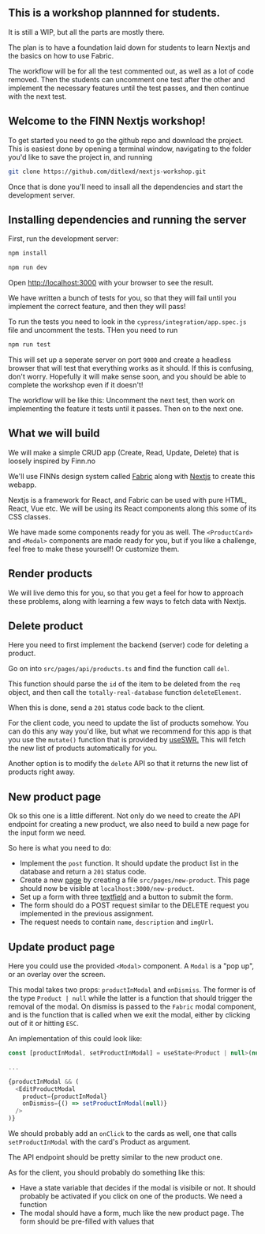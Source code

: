 
## This is a workshop plannned for students.

It is still a WIP, but all the parts are mostly there. 

The plan is to have a foundation laid down for students to learn Nextjs and the basics on how to use Fabric.

The workflow will be for all the test commented out, as well as a lot of code removed. Then the students can uncomment
one test after the other and implement the necessary features until the test passes, and then continue with the next test.


## Welcome to the FINN Nextjs workshop!

To get started you need to go the github repo and download the project.
This is easiest done by opening a terminal window, navigating to the folder you'd like to save the project in,
and running 
```bash
git clone https://github.com/ditlexd/nextjs-workshop.git
```

Once that is done you'll need to insall all the dependencies and start the development server.

## Installing dependencies and running the server

First, run the development server:

```bash
npm install

npm run dev
```


Open [http://localhost:3000](http://localhost:3000) with your browser to see the result.

We have written a bunch of tests for you, so that they will fail until you implement the correct feature,
and then they will pass!

To run the tests you need to look in the `cypress/integration/app.spec.js` file and uncomment the tests.
THen you need to run
```bash
npm run test
```

This will set up a seperate server on port `9000` and create a headless browser that will test that everything
works as it should. If this is confusing, don't worry. Hopefully it will make sense soon, and you should be able
to complete the workshop even if it doesn't! 

The workflow will be like this: Uncomment the next test, then work on implementing the feature it tests until it passes.
Then on to the next one.

## What we will build

We will make a simple CRUD app (Create, Read, Update, Delete) that is loosely inspired by Finn.no

We'll use FINNs design system called [Fabric](https://www.fabric-ds.io/) along with [Nextjs](https://nextjs.org/) to create this webapp.

Nextjs is a framework for React, and Fabric can be used with pure HTML, React, Vue etc. We will be using its React components along this
some of its CSS classes. 

We have made some components ready for you as well. The `<ProductCard>` and `<Modal>` components are 
made ready for you, but if you like a challenge, feel free to make these yourself! Or customize them.

## Render products

We will live demo this for you, so that you get a feel for how to approach these problems, along with learning a few ways
to fetch data with Nextjs. 

## Delete product

Here you need to first implement the backend (server) code for deleting a product. 

Go on into `src/pages/api/products.ts` and find the function call `del`. 

This function should parse the `id` of the item to be deleted from the `req` object, and then call the `totally-real-database` 
function `deleteElement`.

When this is done, send a `201` status code back to the client.

For the client code, you need to update the list of products somehow. You can do this any way you'd like, but what we
recommend for this app is that you use the `mutate()` function that is provided by [useSWR.](https://swr.vercel.app/docs/mutation)
This will fetch the new list of products automatically for you. 

Another option is to modify the `delete` API so that it returns the new list of products right away. 


## New product page

Ok so this one is a little different. Not only do we need to create the API endpoint for creating a new product, we also
need to build a new page for the input form we need. 

So here is what you need to do: 
- Implement the `post` function. It should update the product list in the database and return a `201` status code. 
- Create a new [page](https://nextjs.org/docs/basic-features/pages) by creating a file `src/pages/new-product`. This page should now be visible at `localhost:3000/new-product`.
- Set up a form with three [textfield](https://react.fabric-ds.io/textfield) and a button to submit the form.
- The form should do a POST request similar to the DELETE request you implemented in the previous assignment.
- The request needs to contain `name`, `description` and `imgUrl`.

## Update product page

Here you could use the provided `<Modal>` component. A `Modal` is a "pop up", or an overlay over the screen.

This modal takes two props: `productInModal` and `onDismiss`. The former is of the type `Product | null` while the latter
is a function that should trigger the removal of the modal. 
On dismiss is passed to the `Fabric` modal component, and is the function that is called when we exit the modal, either
by clicking out of it or hitting `ESC`.


An implementation of this could look like: 

```js
const [productInModal, setProductInModal] = useState<Product | null>(null);

...

{productInModal && (
  <EditProductModal
    product={productInModal}
    onDismiss={() => setProductInModal(null)}
  />
)}
```

We should probably add an `onClick` to the cards as well, one that calls `setProductInModal` with the card's Product as
argument. 

The API endpoint should be pretty similar to the new product one.

As for the client, you should probably do something like this:
- Have a state variable that decides if the modal is visibile or not. It should probably be activated if you click on
one of the products. We need a function 
- The modal should have a form, much like the new product page. The form should be pre-filled with values that 


